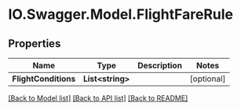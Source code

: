 # IO.Swagger.Model.FlightFareRule
## Properties

Name | Type | Description | Notes
------------ | ------------- | ------------- | -------------
**FlightConditions** | **List&lt;string&gt;** |  | [optional] 

[[Back to Model list]](../README.md#documentation-for-models) [[Back to API list]](../README.md#documentation-for-api-endpoints) [[Back to README]](../README.md)


